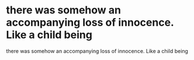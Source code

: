 # there was somehow an accompanying loss of innocence. Like a child being

there was somehow an accompanying loss of innocence. Like a child being
